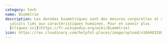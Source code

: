 ```yaml
---
category: tech
name: Biométrie
description: Les données biométriques sont des mesures corporelles et des
  calculs liés aux caractéristiques humaines. Pour en savoir plus
  [cliquez-ici](https://fr.wikipedia.org/wiki/Biométrie)
icon: https://res.cloudinary.com/helpful-places/image/upload/v1664832807/dtpr-icons/tech/biometrics_ivdqzs.svg
---
```

